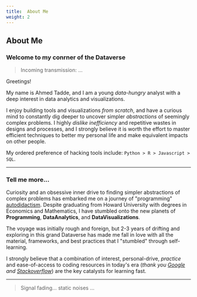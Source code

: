 ```yaml
---
title:  About Me
weight: 2
---
```


## About Me

### Welcome to my conrner of the Dataverse
>   Incoming transmission: ...

Greetings!

My name is Ahmed Tadde, and I am a young *data-hungry* analyst with a deep interest in data
analytics and visualizations.

I enjoy building tools and visualizations *from scratch*, and have a curious mind to constantly dig deeper to uncover
simpler *abstractions* of seemingly complex problems.  I highly *dislike inefficiency* and repetitive wastes in designs
and processes, and I strongly believe it is worth the effort to master efficient techniques to better my personal life
and make equivalent impacts on other people.

My ordered preference of hacking tools include: `Python > R > Javascript > SQL`.

------

### Tell me more...
<!--  We require more minerals!-->

Curiosity and an obsessive inner drive to finding simpler abstractions of complex problems has embarked me on a journey
of "programming" [autodidactism][].  Despite graduating from Howard University with  degrees in Economics and Mathematics,
I have stumbled onto the new planets of **Programming**, **DataAnalytics**, and **DataVisualizations**.

The voyage was initially rough and foreign, but 2-3 years of drifting and exploring in this grand Dataverse has made
me fall in love with all the material, frameworks, and best practices that I "stumbled" through self-learning.

I strongly believe that a combination of interest, personal-drive, *practice* and ease-of-access to coding
resources in today's era (*thank you [Google][] and [Stackoverflow][]*) are the key catalysts for learning fast.

<!-- Just as I have received these gifts from the community, I feel much obliged to *contribute back*, and I hope this
website could inspire a few datanauts to venture into the unknown and come back as passionate pioneers.  -->

------

<!-- Spare time is hard to come by these days.  There are too many interesting Dataverses to explore and map out.  
Whenever possible, I try to make time for playing PC games (Hearthstone, Heroes of the Storm, some DotA), as well as
practicing ink-drawings.

I live with my wonderful fiance, whom is also a data master of sorts in her quest in researching [osteosarcoma][]
cancer.  We share our residence with our two awesome cats, `Metal` and `Sneakers`. -->

<!-- ![image-cats][] -->

>   Signal fading...   static noises ...

<!-- links -->
[autodidactism]: http://en.wikipedia.org/wiki/Autodidacticism
<!-- [osteosarcoma]: http://en.wikipedia.org/wiki/Osteosarcoma -->
[Google]: https://www.google.com/
[Stackoverflow]: http://stackoverflow.com/


<!-- image links-->
<!-- [image-cats]: https://s3-us-west-1.amazonaws.com/chrisrzhou/datanaut/site/images/cats.jpg -->

